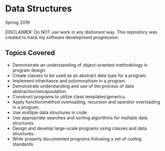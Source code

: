 # Data Structures

Spring 2019

DISCLAIMER: Do NOT use work in any dishonest way. This repository was created to track my software development progression. 

## Topics Covered

- Demonstrate an understanding of object-oriented methodology in program design.
- Create classes to be used as an abstract data type for a program.
- Implement inheritance and polymorphism in a program.
- Demonstrate understanding and use of the process of data abstraction/encapsulation. 
- Construct programs to utilize class templates/generics.
- Apply function/method overloading, recursion and operator overloading in a program.
- Use multiple data structures in code.
- Use appropriate searches and sorting algorithms for multiple data structures.
- Design and develop large-scale programs using classes and data structures.
- Write properly documented programs following a set of coding standards.
